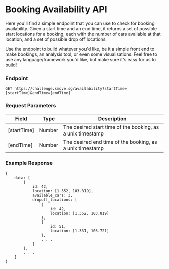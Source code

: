 # Booking Availability API
Here you'll find a simple endpoint that you can use to check for booking availability. Given a start time and an end time, it returns a set of possible start locations for a booking, each with the number of cars available at that location, and a set of possible drop off locations.

Use the endpoint to build whatever you'd like, be it a simple front end to make bookings, an analysis tool, or even some visualisations. Feel free to use any language/framework you'd like, but make sure it's easy for us to build!

### Endpoint
```
GET https://challenge.smove.sg/availability?startTime=[startTime]&endTime=[endTime]
```

### Request Parameters
| Field        | Type         | Description  |
| ------------- |-------------| -----|
| [startTime]      | Number | The desired start time of the booking, as a unix timestamp |
| [endTime]      | Number | The desired end time of the booking, as a unix timestamp |

### Example Response
```
{
	data: [
		{
			id: 42,
			location: [1.352, 103.819],
			available_cars: 3,
			dropoff_locations: [
				{
					id: 42,
					location: [1.352, 103.819]
				},
				{
					id: 51,
					location: [1.331, 103.721]
				},
				. . .
			]
		},
		. . .
	]
}
```
